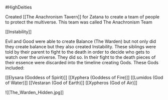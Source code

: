 
#HighDeities

Created [[The Anachronism Tavern]] for Zatana to create a team of people to protect the multiverse. This team was called The Anachronism Team


[[Instability]]

Evil and Good were able to create Balance (The Warden) but not only did they create balance but they also created Instability. These siblings were told by their parent to fight to the death in order to decide who gets to watch over the universe. They did so. In their fight to the death pieces of their essence were discarded into the timeline creating Gods. These Gods included: 

[[Elysara (Goddess of Spirit)]]
[[Xyphera (Goddess of Fire)]]
[[Lumidos (God of Water)]]
[[Vestaran (God of Earth)]]
[[Xypheros (God of Air)]]






![[The_Warden_Hidden.jpg]]